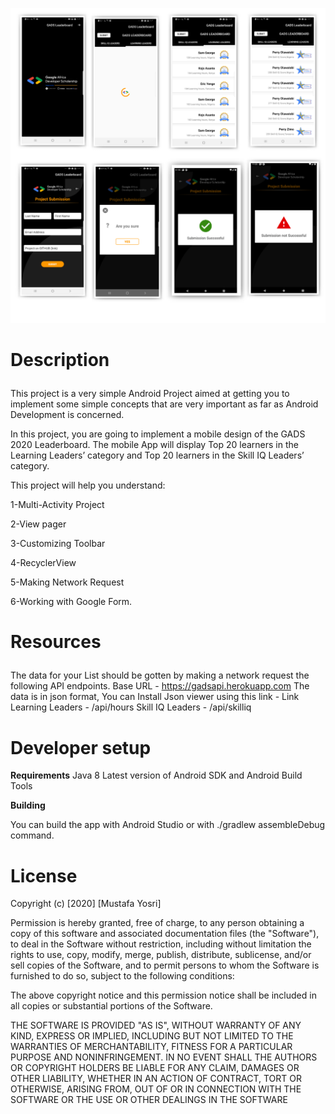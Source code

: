 ![Alt text](https://github.com/myosry/GADSLeaderboard/blob/master/693b8f23-e1b5-4213-b163-08d15ecabe87.png "Optional title")


# <P>Description</P>
This project is a very simple Android Project aimed at getting you to implement some simple concepts that are very important as far as Android Development is concerned.

In this project, you are going to implement a mobile design of the GADS 2020 Leaderboard. The mobile App will display Top 20 learners in the Learning Leaders’ category and Top 20 learners in the Skill IQ Leaders’ category.

This project will help you understand:

1-Multi-Activity Project

2-View pager

3-Customizing Toolbar

4-RecyclerView

5-Making Network Request

6-Working with Google Form.

# <P>Resources</P>
The data for your List should be gotten by making a network request the following API endpoints. 
Base URL - https://gadsapi.herokuapp.com The data is in json format, 
You can Install Json viewer using this link - Link Learning Leaders - /api/hours Skill IQ Leaders - /api/skilliq

# Developer setup
**Requirements**
Java 8
Latest version of Android SDK and Android Build Tools


**Building**

You can build the app with Android Studio or with ./gradlew assembleDebug command.

# License
Copyright (c) [2020] [Mustafa Yosri]

Permission is hereby granted, free of charge, to any person obtaining a copy of this software and associated documentation files (the "Software"), to deal in the Software without restriction, including without limitation the rights to use, copy, modify, merge, publish, distribute, sublicense, and/or sell copies of the Software, and to permit persons to whom the Software is furnished to do so, subject to the following conditions:

The above copyright notice and this permission notice shall be included in all copies or substantial portions of the Software.

THE SOFTWARE IS PROVIDED "AS IS", WITHOUT WARRANTY OF ANY KIND, EXPRESS OR IMPLIED, INCLUDING BUT NOT LIMITED TO THE WARRANTIES OF MERCHANTABILITY, FITNESS FOR A PARTICULAR PURPOSE AND NONINFRINGEMENT. IN NO EVENT SHALL THE AUTHORS OR COPYRIGHT HOLDERS BE LIABLE FOR ANY CLAIM, DAMAGES OR OTHER LIABILITY, WHETHER IN AN ACTION OF CONTRACT, TORT OR OTHERWISE, ARISING FROM, OUT OF OR IN CONNECTION WITH THE SOFTWARE OR THE USE OR OTHER DEALINGS IN THE SOFTWARE
